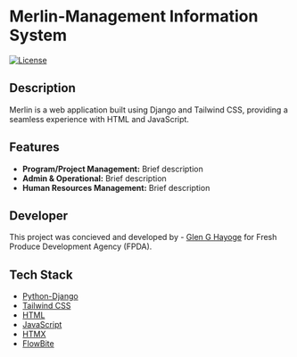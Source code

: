 # Merlin-Management Information System

[![License](https://img.shields.io/badge/license-MIT-blue.svg)](https://chat.openai.com/c/LICENSE)

## Description

Merlin is a web application built using Django and Tailwind CSS, providing a seamless experience with HTML and JavaScript.

## Features

- **Program/Project Management:** Brief description
- **Admin & Operational:** Brief description
- **Human Resources Management:** Brief description

## Developer

This project was concieved and developed by - [Glen G Hayoge](https://glensea.com) for Fresh Produce Development Agency (FPDA).

## Tech Stack

- [Python-Django](https://www.djangoproject.com/)
- [Tailwind CSS](https://tailwindcss.com/)
- [HTML](https://developer.mozilla.org/en-US/docs/Web/HTML)
- [JavaScript](https://developer.mozilla.org/en-US/docs/Web/JavaScript)
- [HTMX](https://htmx.org/)
- [FlowBite](https://flowbite.com/)


